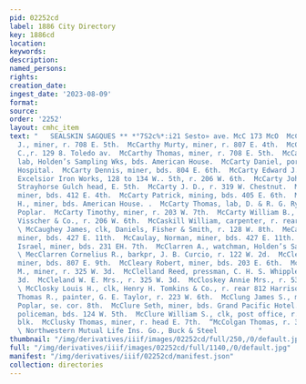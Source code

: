 ```yaml
---
pid: 02252cd
label: 1886 City Directory
key: 1886cd
location: 
keywords: 
description: 
named_persons: 
rights: 
creation_date: 
ingest_date: '2023-08-09'
format: 
source: 
order: '2252'
layout: cmhc_item
text: "   SEALSKIN SAGQUES ** *°7S2c%*:i21 Sesto» ave. McC 173 McO  McCarthy Michael
  J., miner, r. 708 E. 5th.  McCarthy Murty, miner, r. 807 E. 4th.  McCarthy Stephen
  C.,r. 129 8. Toledo av.  McCarthy Thomas, miner, r. 708 E. 5th.  McCarty Charles,
  lab, Holden’s Sampling Wks, bds. American House.  McCarty Daniel, porter, St. Luke’s
  Hospital.  McCarty Dennis, miner, bds. 804 E. 6th.  McCarty Edward J., manager,
  Excelsior Iron Works, 128 to 134 W.. 5th, r. 206 W. 6th.  McCarty John, miner, r.
  Strayhorse Gulch head, E. 5th.  McCarty J. D., r. 319 W. Chestnut.  McCarty Michael,
  miner, bds. 412 E. 4th.  McCarty Patrick, mining, bds. 405 E. 6th.  McCarty Patrick
  H., miner, bds. American House. .  McCarty Thomas, lab, D. & R. G. Ry, r. 1204 N.
  Poplar.  McCarty Timothy, miner, r. 203 W. 7th.  McCarty William B., barkpr, C.
  Visscher & Co., r. 206 W. 6th.  McCaskill William, carpenter, r. rear 426 E. 3d.
  \ McCaughey James, clk, Daniels, Fisher & Smith, r. 128 W. 8th.  MeCaulay Murdock,
  miner, bds. 427 E. 11th.  McCaulay, Norman, miner, bds. 427 E. 11th.  McChesney
  Israel, miner, bds. 231 EH. 7th.  McClarren A., watchman, Holden’s Sampling Wks.
  \ MecClarren Cornelius R., barkpr, J. B. Curcio, r. 122 W. 2d.  McCleary Patrick,
  miner, bds. 807 E. 9th.  McCleary Robert, miner, bds. 203 E. 6th.  McClelland John
  M., miner, r. 325 W. 3d.  McClelland Reed, pressman, C. H. S. Whipple, r. 325 W.
  3d.  McCleland W. E. Mrs., r. 325 W. 3d.  McCloskey Annie Mrs., r. 532 E. 10th.
  \ McClosky Louis H., clk, Henry H. Tomkins & Co., r. rear 812 Harrison av.  McClosky
  Thomas R., painter, G. E. Taylor, r. 223 W. 6th.  McClung James S., miner, bds.
  Poplar, se. cor. 8th.  McClure Seth, miner, bds. Grand Pacific Hotel.  McClure William,
  policeman, bds. 124 W. 5th.  McClure William S., clk, post office, r. room 6, Keystone
  blk.  McClusky Thomas, miner, r. head E. 7th.  “McColgan Thomas, r. 3114 E. 3d.
  \ Northwestern Mutual Life Ins. Go., Buck & Steel          "
thumbnail: "/img/derivatives/iiif/images/02252cd/full/250,/0/default.jpg"
full: "/img/derivatives/iiif/images/02252cd/full/1140,/0/default.jpg"
manifest: "/img/derivatives/iiif/02252cd/manifest.json"
collection: directories
---
```

